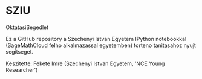 SZIU
====

OktatasiSegedlet

Ez a GitHub repository a Szechenyi Istvan Egyetem IPython notebookkal (SageMathCloud felho alkalmazassal egyetemben) torteno tanitasahoz nyujt segitseget.

Keszitette: Fekete Imre (Szechenyi Istvan Egyetem, 'NCE Young Researcher')
 
